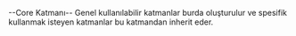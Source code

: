 ﻿--Core Katmanı--
Genel kullanılabilir katmanlar burda oluşturulur ve spesifik kullanmak isteyen katmanlar bu katmandan inherit eder.